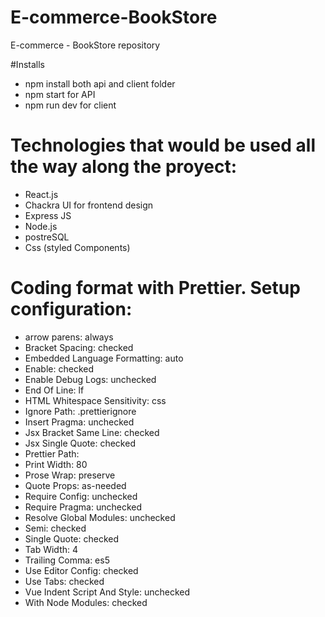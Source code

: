 # E-commerce-BookStore

E-commerce - BookStore repository

#Installs

-   npm install both api and client folder
-   npm start for API
-   npm run dev for client

# Technologies that would be used all the way along the proyect:

-   React.js
-   Chackra UI for frontend design
-   Express JS
-   Node.js
-   postreSQL
-   Css (styled Components)

# Coding format with Prettier. Setup configuration:

-   arrow parens: always
-   Bracket Spacing: checked
-   Embedded Language Formatting: auto
-   Enable: checked
-   Enable Debug Logs: unchecked
-   End Of Line: lf
-   HTML Whitespace Sensitivity: css
-   Ignore Path: .prettierignore
-   Insert Pragma: unchecked
-   Jsx Bracket Same Line: checked
-   Jsx Single Quote: checked
-   Prettier Path:
-   Print Width: 80
-   Prose Wrap: preserve
-   Quote Props: as-needed
-   Require Config: unchecked
-   Require Pragma: unchecked
-   Resolve Global Modules: unchecked
-   Semi: checked
-   Single Quote: checked
-   Tab Width: 4
-   Trailing Comma: es5
-   Use Editor Config: checked
-   Use Tabs: checked
-   Vue Indent Script And Style: unchecked
-   With Node Modules: checked
